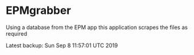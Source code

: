 # EPMgrabber
Using a database from the EPM app this application scrapes the files as required


Latest backup: Sun Sep 8 11:57:01 UTC 2019
